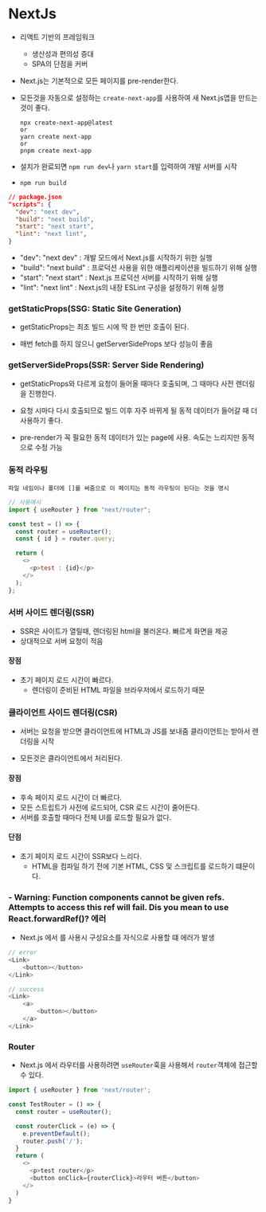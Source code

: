# NextJs

- 리액트 기반의 프레임워크
  - 생산성과 편의성 증대
  - SPA의 단점을 커버
- Next.js는 기본적으로 모든 페이지를 pre-render한다.
- 모든것을 자동으로 설정하는 `create-next-app`를 사용하여 새 Next.js앱을 만드는 것이 좋다.

      npx create-next-app@latest
      or
      yarn create next-app
      or
      pnpm create next-app

- 설치가 완료되면 `npm run dev`나 `yarn start`를 입력하여 개발 서버를 시작

- `npm run build`

```json
// package.json
"scripts": {
  "dev": "next dev",
  "build": "next build",
  "start": "next start",
  "lint": "next lint",
}
```

- "dev": "next dev" : 개발 모드에서 Next.js를 시작하기 위한 실행
- "build": "next build" : 프로덕션 사용을 위한 애플리케이션을 빌드하기 위해 실행
- "start": "next start" : Next.js 프로덕션 서버를 시작하기 위해 실행
- "lint": "next lint" : Next.js의 내장 ESLint 구성을 설정하기 위해 실행

### getStaticProps(SSG: Static Site Generation)

- getStaticProps는 최초 빌드 시에 딱 한 번만 호출이 된다.

- 매번 fetch를 하지 않으니 getServerSideProps 보다 성능이 좋음

### getServerSideProps(SSR: Server Side Rendering)

- getStaticProps와 다르게 요청이 들어올 때마다 호출되며, 그 때마다 사전 렌더링을 진행한다.

- 요청 시마다 다시 호출되므로 빌드 이후 자주 바뀌게 될 동적 데이터가 들어갈 때 더 사용하기 좋다.

- pre-render가 꼭 필요한 동적 데이터가 있는 page에 사용. 속도는 느리지만 동적으로 수정 가능

### 동적 라우팅

    파일 네임이나 폴더에 []를 써줌으로 이 페이지는 동적 라우팅이 된다는 것을 명시

```js
// 사용예시
import { useRouter } from "next/router";

const test = () => {
  const router = useRouter();
  const { id } = router.query;

  return (
    <>
      <p>test : {id}</p>
    </>
  );
};
```

### 서버 사이드 렌더링(SSR)

- SSR은 사이트가 열릴때, 렌더링된 html을 불러온다. 빠르게 화면을 제공
- 상대적으로 서버 요청이 적음

#### 장점
- 초기 페이지 로드 시간이 빠르다.
  - 렌더링이 준비된 HTML 파일을 브라우저에서 로드하기 때문

### 클라이언트 사이드 렌더링(CSR)

- 서버는 요청을 받으면 클라이언트에 HTML과 JS를 보내줌 클라이언트는 받아서 렌더링을 시작

- 모든것은 클라이언트에서 처리된다.

#### 장점
- 후속 페이지 로드 시간이 더 빠르다.
- 모든 스트립트가 사전에 로드되어, CSR 로드 시간이 줄어든다.
- 서버를 호출할 때마다 전체 UI를 로드할 필요가 없다.

#### 단점
- 초기 페이지 로드 시간이 SSR보다 느리다.
  - HTML을 컴파일 하기 전에 기본 HTML, CSS 및 스크립트를 로드하기 떄문이다.

### - Warning: Function components cannot be given refs. Attempts to access this ref will fail. Dis you mean to use React.forwardRef()? 에러

- Next.js 에서 <Link>를 사용시 구성요소를 자식으로 사용할 떄 에러가 발생

```js
// error
<Link>
    <button></button>
</Link>

// success
<Link>
    <a>
        <button></button>
    </a>
</Link>
```
### Router
- Next.js 에서 라우터를 사용하려면 `useRouter`훅을 사용해서 `router`객체에 접근할 수 있다.

```ts
import { useRouter } from 'next/router';

const TestRouter = () => {
  const router = useRouter();

  const routerClick = (e) => {
    e.preventDefault();
    router.push('/');
  }
  return (
    <>
      <p>test router</p>
      <button onClick={routerClick}>라우터 버튼</button>
    </>
  )
}

```